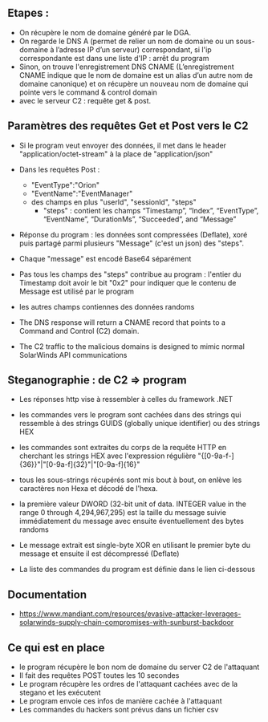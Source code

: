## Etapes :

* On récupère le nom de domaine généré par le DGA.
* On regarde le DNS A (permet de relier un nom de domaine ou un sous-domaine à l’adresse IP d’un serveur) correspondant, si l'ip correspondante est dans une liste d'IP : arrêt du program
* Sinon, on trouve l'enregistrement DNS CNAME (L’enregistrement CNAME indique que le nom de domaine est un alias d’un autre nom de domaine canonique) et on récupère un nouveau nom de domaine qui pointe vers le command & control domain
* avec le serveur C2 : requête get & post.

## Paramètres des requêtes Get et Post vers le C2
* Si le program veut envoyer des données, il met dans le header "application/octet-stream" à la place de "application/json"
* Dans les requêtes Post :
    * "EventType":"Orion"
    * "EventName":"EventManager"
    * des champs en plus "userld", "sessionld", "steps"
        * "steps" : contient les champs “Timestamp”, “Index”, “EventType”, “EventName”, “DurationMs”, “Succeeded”, and “Message”

* Réponse du program : les données sont compressées (Deflate), xoré puis partagé parmi plusieurs "Message" (c'est un json) des "steps".
* Chaque "message" est encodé Base64 séparément
* Pas tous les champs des "steps" contribue au program : l'entier du Timestamp doit avoir le bit "0x2" pour indiquer que le contenu de Message est utilisé par le program
* les autres champs contiennes des données randoms

* The DNS response will return a CNAME record that points to a Command and Control (C2) domain.
* The C2 traffic to the malicious domains is designed to mimic normal SolarWinds API communications


## Steganographie : de C2 => program

* Les réponses http vise à ressembler à celles du framework .NET
* les commandes vers le program sont cachées dans des strings qui ressemble à des strings GUIDS (globally unique identifier) ou des strings HEX
* les commandes sont extraites du corps de la requête HTTP en cherchant les strings HEX avec l'expression régulière "\{[0-9a-f-]{36}\}"|"[0-9a-f]{32}"|"[0-9a-f]{16}"
* tous les sous-strings récupérés sont mis bout à bout, on enlève les caractères non Hexa et décodé de l'hexa.
* la première valeur DWORD (32-bit unit of data. INTEGER value in the range 0 through 4,294,967,295) est la taille du message suivie immédiatement du message avec ensuite éventuellement des bytes randoms
* Le message extrait est single-byte XOR en utilisant le premier byte du message et ensuite il est décompressé (Deflate)

* La liste des commandes du program est définie dans le lien ci-dessous

## Documentation
* https://www.mandiant.com/resources/evasive-attacker-leverages-solarwinds-supply-chain-compromises-with-sunburst-backdoor

## Ce qui est en place

* le program récupère le bon nom de domaine du server C2 de l'attaquant
* Il fait des requêtes POST toutes les 10 secondes
* Le program récupère les ordres de l'attaquant cachées avec de la stegano et les exécutent
* Le program envoie ces infos de manière cachée à l'attaquant
* Les commandes du hackers sont prévus dans un fichier csv


